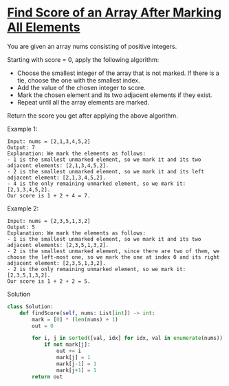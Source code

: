 # [Find Score of an Array After Marking All Elements](https://leetcode.com/problems/find-score-of-an-array-after-marking-all-elements/description/)

You are given an array nums consisting of positive integers.

Starting with score = 0, apply the following algorithm:

- Choose the smallest integer of the array that is not marked. If there is a tie, choose the one with the smallest index.
- Add the value of the chosen integer to score.
- Mark the chosen element and its two adjacent elements if they exist.
- Repeat until all the array elements are marked.

Return the score you get after applying the above algorithm.

Example 1:
```
Input: nums = [2,1,3,4,5,2]
Output: 7
Explanation: We mark the elements as follows:
- 1 is the smallest unmarked element, so we mark it and its two adjacent elements: [2,1,3,4,5,2].
- 2 is the smallest unmarked element, so we mark it and its left adjacent element: [2,1,3,4,5,2].
- 4 is the only remaining unmarked element, so we mark it: [2,1,3,4,5,2].
Our score is 1 + 2 + 4 = 7.
```
Example 2:
```
Input: nums = [2,3,5,1,3,2]
Output: 5
Explanation: We mark the elements as follows:
- 1 is the smallest unmarked element, so we mark it and its two adjacent elements: [2,3,5,1,3,2].
- 2 is the smallest unmarked element, since there are two of them, we choose the left-most one, so we mark the one at index 0 and its right adjacent element: [2,3,5,1,3,2].
- 2 is the only remaining unmarked element, so we mark it: [2,3,5,1,3,2].
Our score is 1 + 2 + 2 = 5.
```
Solution
```python
class Solution:
    def findScore(self, nums: List[int]) -> int:
        mark = [0] * (len(nums) + 1)
        out = 0

        for i, j in sorted([val, idx] for idx, val in enumerate(nums)):
            if not mark[j]:
                out += i
                mark[j] = 1
                mark[j-1] = 1
                mark[j+1] = 1
        return out
```